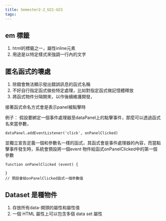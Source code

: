 ```yaml
---
title: Semester2-2_U21-U23
tags:
---
```


## em 標籤
1. html的標籤之一，屬性inline元素
2. 用途是以特定樣式來強調一行內的文字




## 匿名函式的壞處
1. 除錯會無法顯示發出錯誤訊息的函式名稱
2. 不好自行指定函式做些特定處理，比如對指定函式做記憶體釋放
3. 將函式物件分隔開來，以作後續維護開發，


接著函式命名方式會是表示panel被點擊時

例子： 假設要綁定一個事件處理器至dataPanel上的點擊事件，那麼可以透過函式名來當參數，

```
dataPanel.addEventListener('click', onPanelClicked)
```

並獨立宣告定義一個和參數名一樣的函式，其函式會是事件處理器的內容，而當點擊事件發生時，系統會預設將一個event 物件給函式onPanelClicked中的第一個參數

```
function onPanelClicked (event) {

}
// 預設會給onPanelClicked函式一個參數值
```

## Dataset 是種物件
1. 存放所有data-開頭的屬性和屬性值
2. 一個 HTML 屬性上可以包含多個 data set 屬性